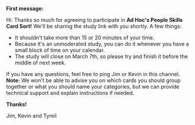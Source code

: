 **First message:**

Hi. Thanks so much for agreeing to participate in **Ad Hoc's People Skills Card Sort!** We'll be sharing the study link with you shortly. 
A few things:
- It shouldn't take more than 15 or 20 minutes of your time. 
- Because it's an unmoderated study, you can do it whenever you have a small block of time on your calendar. 
- The study will close on March 7th, so please try and finish it before the middle of next week. 

If you have any questions, feel free to ping Jim or Kevin in this channel. 
**Note:** We won't be able to advise you on which cards you should group together or what you should name your categories, but we can provide technical support and explain instructions if needed. 

**Thanks!**

Jim, Kevin and Tyreil

